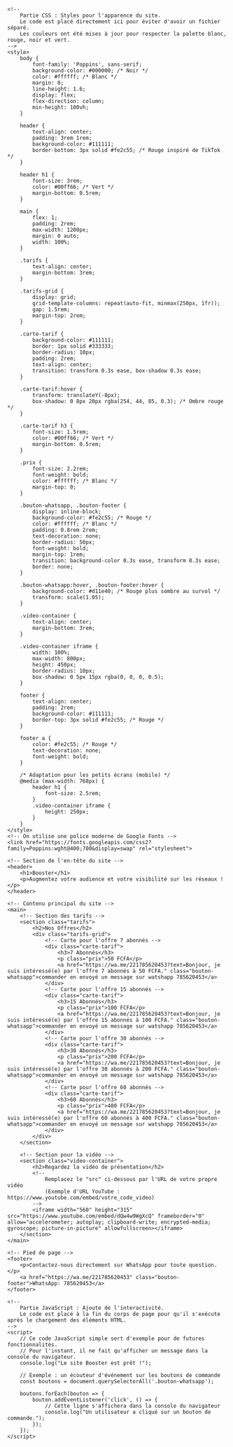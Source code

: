 
<html lang="fr">
<head>
    <meta charset="UTF-8">
    <meta name="viewport" content="width=device-width, initial-scale=1.0">
    <title>Booster - Service d'Abonnés</title>

    <!--
        Partie CSS : Styles pour l'apparence du site.
        Le code est placé directement ici pour éviter d'avoir un fichier séparé.
        Les couleurs ont été mises à jour pour respecter la palette blanc, rouge, noir et vert.
    -->
    <style>
        body {
            font-family: 'Poppins', sans-serif;
            background-color: #000000; /* Noir */
            color: #ffffff; /* Blanc */
            margin: 0;
            line-height: 1.6;
            display: flex;
            flex-direction: column;
            min-height: 100vh;
        }

        header {
            text-align: center;
            padding: 3rem 1rem;
            background-color: #111111;
            border-bottom: 3px solid #fe2c55; /* Rouge inspiré de TikTok */
        }

        header h1 {
            font-size: 3rem;
            color: #00ff66; /* Vert */
            margin-bottom: 0.5rem;
        }

        main {
            flex: 1;
            padding: 2rem;
            max-width: 1200px;
            margin: 0 auto;
            width: 100%;
        }

        .tarifs {
            text-align: center;
            margin-bottom: 3rem;
        }

        .tarifs-grid {
            display: grid;
            grid-template-columns: repeat(auto-fit, minmax(250px, 1fr));
            gap: 1.5rem;
            margin-top: 2rem;
        }

        .carte-tarif {
            background-color: #111111;
            border: 1px solid #333333;
            border-radius: 10px;
            padding: 2rem;
            text-align: center;
            transition: transform 0.3s ease, box-shadow 0.3s ease;
        }

        .carte-tarif:hover {
            transform: translateY(-8px);
            box-shadow: 0 8px 20px rgba(254, 44, 85, 0.3); /* Ombre rouge */
        }

        .carte-tarif h3 {
            font-size: 1.5rem;
            color: #00ff66; /* Vert */
            margin-bottom: 0.5rem;
        }

        .prix {
            font-size: 2.2rem;
            font-weight: bold;
            color: #ffffff; /* Blanc */
            margin-top: 0;
        }

        .bouton-whatsapp, .bouton-footer {
            display: inline-block;
            background-color: #fe2c55; /* Rouge */
            color: #ffffff; /* Blanc */
            padding: 0.8rem 2rem;
            text-decoration: none;
            border-radius: 50px;
            font-weight: bold;
            margin-top: 1rem;
            transition: background-color 0.3s ease, transform 0.3s ease;
            border: none;
        }

        .bouton-whatsapp:hover, .bouton-footer:hover {
            background-color: #d11e40; /* Rouge plus sombre au survol */
            transform: scale(1.05);
        }

        .video-container {
            text-align: center;
            margin-bottom: 3rem;
        }

        .video-container iframe {
            width: 100%;
            max-width: 800px;
            height: 450px;
            border-radius: 10px;
            box-shadow: 0 5px 15px rgba(0, 0, 0, 0.5);
        }

        footer {
            text-align: center;
            padding: 2rem;
            background-color: #111111;
            border-top: 3px solid #fe2c55; /* Rouge */
        }

        footer a {
            color: #fe2c55; /* Rouge */
            text-decoration: none;
            font-weight: bold;
        }

        /* Adaptation pour les petits écrans (mobile) */
        @media (max-width: 768px) {
            header h1 {
                font-size: 2.5rem;
            }
            .video-container iframe {
                height: 250px;
            }
        }
    </style>
    <!-- On utilise une police moderne de Google Fonts -->
    <link href="https://fonts.googleapis.com/css2?family=Poppins:wght@400;700&display=swap" rel="stylesheet">
</head>
<body>

    <!-- Section de l'en-tête du site -->
    <header>
        <h1>Booster</h1>
        <p>Augmentez votre audience et votre visibilité sur les réseaux !</p>
    </header>

    <!-- Contenu principal du site -->
    <main>
        <!-- Section des tarifs -->
        <section class="tarifs">
            <h2>Nos Offres</h2>
            <div class="tarifs-grid">
                <!-- Carte pour l'offre 7 abonnés -->
                <div class="carte-tarif">
                    <h3>7 Abonnés</h3>
                    <p class="prix">50 FCFA</p>
                    <a href="https://wa.me/221785620453?text=Bonjour, je suis intéressé(e) par l'offre 7 abonnés à 50 FCFA." class="bouton-whatsapp">commander en envoyé un message sur watshapp 785620453</a>
                </div>
                <!-- Carte pour l'offre 15 abonnés -->
                <div class="carte-tarif">
                    <h3>15 Abonnés</h3>
                    <p class="prix">100 FCFA</p>
                    <a href="https://wa.me/221785620453?text=Bonjour, je suis intéressé(e) par l'offre 15 abonnés à 100 FCFA." class="bouton-whatsapp">commander en envoyé un message sur watshapp 785620453</a>
                </div>
                <!-- Carte pour l'offre 30 abonnés -->
                <div class="carte-tarif">
                    <h3>30 Abonnés</h3>
                    <p class="prix">200 FCFA</p>
                    <a href="https://wa.me/221785620453?text=Bonjour, je suis intéressé(e) par l'offre 30 abonnés à 200 FCFA." class="bouton-whatsapp">commander en envoyé un message sur watshapp 785620453</a>
                </div>
                <!-- Carte pour l'offre 60 abonnés -->
                <div class="carte-tarif">
                    <h3>60 Abonnés</h3>
                    <p class="prix">400 FCFA</p>
                    <a href="https://wa.me/221785620453?text=Bonjour, je suis intéressé(e) par l'offre 60 abonnés à 400 FCFA." class="bouton-whatsapp">commander en envoyé un message sur watshapp 785620453</a>
                </div>
            </div>
        </section>

        <!-- Section pour la vidéo -->
        <section class="video-container">
            <h2>Regardez la vidéo de présentation</h2>
            <!--
                Remplacez le "src" ci-dessous par l'URL de votre propre vidéo
                (Exemple d'URL YouTube : https://www.youtube.com/embed/votre_code_video)
            -->
            <iframe width="560" height="315" src="https://www.youtube.com/embed/dQw4w9WgXcQ" frameborder="0" allow="accelerometer; autoplay; clipboard-write; encrypted-media; gyroscope; picture-in-picture" allowfullscreen></iframe>
        </section>
    </main>

    <!-- Pied de page -->
    <footer>
        <p>Contactez-nous directement sur WhatsApp pour toute question.</p>
        <a href="https://wa.me/221785620453" class="bouton-footer">WhatsApp: 785620453</a>
    </footer>

    <!--
        Partie JavaScript : Ajoute de l'interactivité.
        Le code est placé à la fin du corps de page pour qu'il s'exécute après le chargement des éléments HTML.
    -->
    <script>
        // Ce code JavaScript simple sert d'exemple pour de futures fonctionnalités.
        // Pour l'instant, il ne fait qu'afficher un message dans la console du navigateur.
        console.log("Le site Booster est prêt !");

        // Exemple : un écouteur d'événement sur les boutons de commande
        const boutons = document.querySelectorAll('.bouton-whatsapp');

        boutons.forEach(bouton => {
            bouton.addEventListener('click', () => {
                // Cette ligne s'affichera dans la console du navigateur
                console.log("Un utilisateur a cliqué sur un bouton de commande.");
            });
        });
    </script>

</body>
</html>
